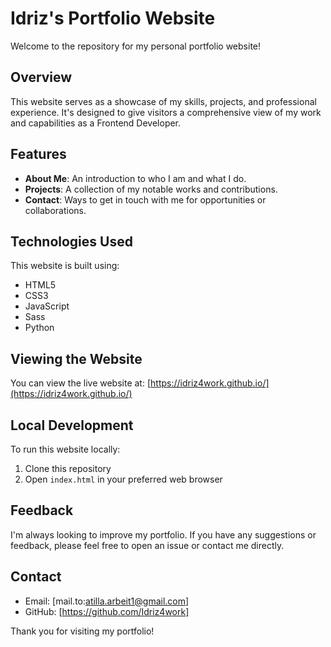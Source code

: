 # Idriz's Portfolio Website

Welcome to the repository for my personal portfolio website!

## Overview

This website serves as a showcase of my skills, projects, and professional experience. It's designed to give visitors a comprehensive view of my work and capabilities as a Frontend Developer.

## Features

- **About Me**: An introduction to who I am and what I do.
- **Projects**: A collection of my notable works and contributions.
- **Contact**: Ways to get in touch with me for opportunities or collaborations.

## Technologies Used

This website is built using:
- HTML5
- CSS3
- JavaScript
- Sass
- Python

## Viewing the Website

You can view the live website at: [https://idriz4work.github.io/](https://idriz4work.github.io/)

## Local Development

To run this website locally:

1. Clone this repository
2. Open `index.html` in your preferred web browser

## Feedback

I'm always looking to improve my portfolio. If you have any suggestions or feedback, please feel free to open an issue or contact me directly.

## Contact

- Email: [mail.to:atilla.arbeit1@gmail.com]
- GitHub: [https://github.com/Idriz4work]

Thank you for visiting my portfolio!
